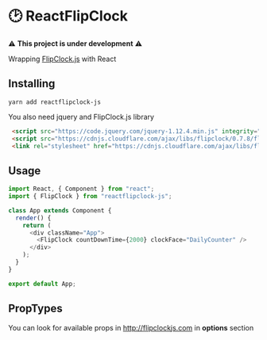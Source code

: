 # 🕑 ReactFlipClock

⚠️ **This project is under development** ⚠️

Wrapping [FlipClock.js](http://flipclockjs.com/) with React

## Installing

```
yarn add reactflipclock-js
```

You also need jquery and FlipClock.js library
```html
 <script src="https://code.jquery.com/jquery-1.12.4.min.js" integrity="sha256-ZosEbRLbNQzLpnKIkEdrPv7lOy9C27hHQ+Xp8a4MxAQ=" crossorigin="anonymous"></script>
 <script src="https://cdnjs.cloudflare.com/ajax/libs/flipclock/0.7.8/flipclock.min.js"></script>
 <link rel="stylesheet" href="https://cdnjs.cloudflare.com/ajax/libs/flipclock/0.7.8/flipclock.min.css">

```


## Usage

```js
import React, { Component } from "react";
import { FlipClock } from "reactflipclock-js";

class App extends Component {
  render() {
    return (
      <div className="App">
        <FlipClock countDownTime={2000} clockFace="DailyCounter" />
      </div>
    );
  }
}

export default App;

```

## PropTypes
You can look for available props in http://flipclockjs.com in **options** section
